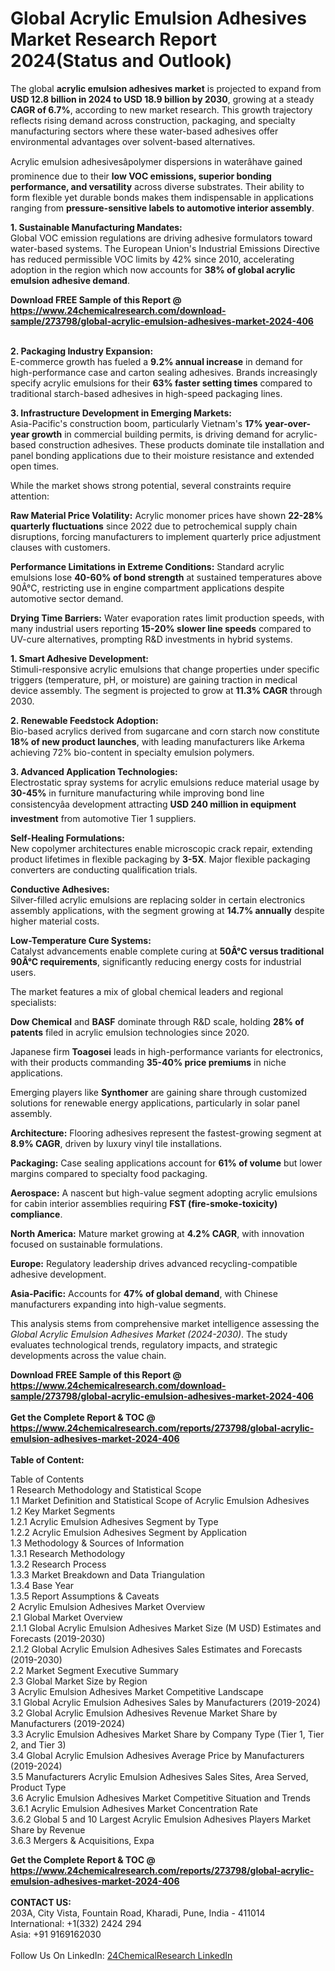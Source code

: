 <h1>Global Acrylic Emulsion Adhesives Market Research Report 2024(Status and Outlook)</h1><p>The global <strong>acrylic emulsion adhesives market</strong> is projected to expand from <strong>USD 12.8 billion in 2024 to USD 18.9 billion by 2030</strong>, growing at a steady <strong>CAGR of 6.7%</strong>, according to new market research. This growth trajectory reflects rising demand across construction, packaging, and specialty manufacturing sectors where these water-based adhesives offer environmental advantages over solvent-based alternatives.</p><p>Acrylic emulsion adhesivesâpolymer dispersions in waterâhave gained prominence due to their <strong>low VOC emissions, superior bonding performance, and versatility</strong> across diverse substrates. Their ability to form flexible yet durable bonds makes them indispensable in applications ranging from <strong>pressure-sensitive labels to automotive interior assembly</strong>.</p><p><strong>1. Sustainable Manufacturing Mandates:</strong><br>
Global VOC emission regulations are driving adhesive formulators toward water-based systems. The European Union's Industrial Emissions Directive has reduced permissible VOC limits by 42% since 2010, accelerating adoption in the region which now accounts for <strong>38% of global acrylic emulsion adhesive demand</strong>.</p><div><b>Download FREE Sample of this Report @ 
            <a href="https://www.24chemicalresearch.com/download-sample/273798/global-acrylic-emulsion-adhesives-market-2024-406">
            https://www.24chemicalresearch.com/download-sample/273798/global-acrylic-emulsion-adhesives-market-2024-406</a></b></div><br><p><strong>2. Packaging Industry Expansion:</strong><br>
E-commerce growth has fueled a <strong>9.2% annual increase</strong> in demand for high-performance case and carton sealing adhesives. Brands increasingly specify acrylic emulsions for their <strong>63% faster setting times</strong> compared to traditional starch-based adhesives in high-speed packaging lines.</p><p><strong>3. Infrastructure Development in Emerging Markets:</strong><br>
Asia-Pacific's construction boom, particularly Vietnam's <strong>17% year-over-year growth</strong> in commercial building permits, is driving demand for acrylic-based construction adhesives. These products dominate tile installation and panel bonding applications due to their moisture resistance and extended open times.</p><p>While the market shows strong potential, several constraints require attention:</p><p><strong>Raw Material Price Volatility:</strong> Acrylic monomer prices have shown <strong>22-28% quarterly fluctuations</strong> since 2022 due to petrochemical supply chain disruptions, forcing manufacturers to implement quarterly price adjustment clauses with customers.</p><p><strong>Performance Limitations in Extreme Conditions:</strong> Standard acrylic emulsions lose <strong>40-60% of bond strength</strong> at sustained temperatures above 90Â°C, restricting use in engine compartment applications despite automotive sector demand.</p><p><strong>Drying Time Barriers:</strong> Water evaporation rates limit production speeds, with many industrial users reporting <strong>15-20% slower line speeds</strong> compared to UV-cure alternatives, prompting R&amp;D investments in hybrid systems.</p><p><strong>1. Smart Adhesive Development:</strong><br>
Stimuli-responsive acrylic emulsions that change properties under specific triggers (temperature, pH, or moisture) are gaining traction in medical device assembly. The segment is projected to grow at <strong>11.3% CAGR</strong> through 2030.</p><p><strong>2. Renewable Feedstock Adoption:</strong><br>
Bio-based acrylics derived from sugarcane and corn starch now constitute <strong>18% of new product launches</strong>, with leading manufacturers like Arkema achieving 72% bio-content in specialty emulsion polymers.</p><p><strong>3. Advanced Application Technologies:</strong><br>
Electrostatic spray systems for acrylic emulsions reduce material usage by <strong>30-45%</strong> in furniture manufacturing while improving bond line consistencyâa development attracting <strong>USD 240 million in equipment investment</strong> from automotive Tier 1 suppliers.</p><p><strong>Self-Healing Formulations:</strong><br>
	New copolymer architectures enable microscopic crack repair, extending product lifetimes in flexible packaging by <strong>3-5X</strong>. Major flexible packaging converters are conducting qualification trials.</p><p><strong>Conductive Adhesives:</strong><br>
	Silver-filled acrylic emulsions are replacing solder in certain electronics assembly applications, with the segment growing at <strong>14.7% annually</strong> despite higher material costs.</p><p><strong>Low-Temperature Cure Systems:</strong><br>
	Catalyst advancements enable complete curing at <strong>50Â°C versus traditional 90Â°C requirements</strong>, significantly reducing energy costs for industrial users.</p><p>The market features a mix of global chemical leaders and regional specialists:</p><p><strong>Dow Chemical</strong> and <strong>BASF</strong> dominate through R&amp;D scale, holding <strong>28% of patents</strong> filed in acrylic emulsion technologies since 2020.</p><p>Japanese firm <strong>Toagosei</strong> leads in high-performance variants for electronics, with their products commanding <strong>35-40% price premiums</strong> in niche applications.</p><p>Emerging players like <strong>Synthomer</strong> are gaining share through customized solutions for renewable energy applications, particularly in solar panel assembly.</p><p><strong>Architecture:</strong> Flooring adhesives represent the fastest-growing segment at <strong>8.9% CAGR</strong>, driven by luxury vinyl tile installations.</p><p><strong>Packaging:</strong> Case sealing applications account for <strong>61% of volume</strong> but lower margins compared to specialty food packaging.</p><p><strong>Aerospace:</strong> A nascent but high-value segment adopting acrylic emulsions for cabin interior assemblies requiring <strong>FST (fire-smoke-toxicity) compliance</strong>.</p><p><strong>North America:</strong> Mature market growing at <strong>4.2% CAGR</strong>, with innovation focused on sustainable formulations.</p><p><strong>Europe:</strong> Regulatory leadership drives advanced recycling-compatible adhesive development.</p><p><strong>Asia-Pacific:</strong> Accounts for <strong>47% of global demand</strong>, with Chinese manufacturers expanding into high-value segments.</p><p>This analysis stems from comprehensive market intelligence assessing the <em>Global Acrylic Emulsion Adhesives Market (2024-2030)</em>. The study evaluates technological trends, regulatory impacts, and strategic developments across the value chain.</p><div><b>Download FREE Sample of this Report @ 
            <a href="https://www.24chemicalresearch.com/download-sample/273798/global-acrylic-emulsion-adhesives-market-2024-406">
            https://www.24chemicalresearch.com/download-sample/273798/global-acrylic-emulsion-adhesives-market-2024-406</a></b></div><br><div><b>Get the Complete Report & TOC @ 
            <a href="https://www.24chemicalresearch.com/reports/273798/global-acrylic-emulsion-adhesives-market-2024-406">
            https://www.24chemicalresearch.com/reports/273798/global-acrylic-emulsion-adhesives-market-2024-406</a></b></div><br>
            <b>Table of Content:</b><p>Table of Contents<br />
1 Research Methodology and Statistical Scope<br />
1.1 Market Definition and Statistical Scope of Acrylic Emulsion Adhesives<br />
1.2 Key Market Segments<br />
1.2.1 Acrylic Emulsion Adhesives Segment by Type<br />
1.2.2 Acrylic Emulsion Adhesives Segment by Application<br />
1.3 Methodology & Sources of Information<br />
1.3.1 Research Methodology<br />
1.3.2 Research Process<br />
1.3.3 Market Breakdown and Data Triangulation<br />
1.3.4 Base Year<br />
1.3.5 Report Assumptions & Caveats<br />
2 Acrylic Emulsion Adhesives Market Overview<br />
2.1 Global Market Overview<br />
2.1.1 Global Acrylic Emulsion Adhesives Market Size (M USD) Estimates and Forecasts (2019-2030)<br />
2.1.2 Global Acrylic Emulsion Adhesives Sales Estimates and Forecasts (2019-2030)<br />
2.2 Market Segment Executive Summary<br />
2.3 Global Market Size by Region<br />
3 Acrylic Emulsion Adhesives Market Competitive Landscape<br />
3.1 Global Acrylic Emulsion Adhesives Sales by Manufacturers (2019-2024)<br />
3.2 Global Acrylic Emulsion Adhesives Revenue Market Share by Manufacturers (2019-2024)<br />
3.3 Acrylic Emulsion Adhesives Market Share by Company Type (Tier 1, Tier 2, and Tier 3)<br />
3.4 Global Acrylic Emulsion Adhesives Average Price by Manufacturers (2019-2024)<br />
3.5 Manufacturers Acrylic Emulsion Adhesives Sales Sites, Area Served, Product Type<br />
3.6 Acrylic Emulsion Adhesives Market Competitive Situation and Trends<br />
3.6.1 Acrylic Emulsion Adhesives Market Concentration Rate<br />
3.6.2 Global 5 and 10 Largest Acrylic Emulsion Adhesives Players Market Share by Revenue<br />
3.6.3 Mergers & Acquisitions, Expa</p><div><b>Get the Complete Report & TOC @ 
            <a href="https://www.24chemicalresearch.com/reports/273798/global-acrylic-emulsion-adhesives-market-2024-406">
            https://www.24chemicalresearch.com/reports/273798/global-acrylic-emulsion-adhesives-market-2024-406</a></b></div><br><b>CONTACT US:</b><br>
            203A, City Vista, Fountain Road, Kharadi, Pune, India - 411014<br>
            International: +1(332) 2424 294<br>
            Asia: +91 9169162030 <br><br>
            Follow Us On LinkedIn: <a href="https://www.linkedin.com/company/24chemicalresearch/">24ChemicalResearch LinkedIn</a>
